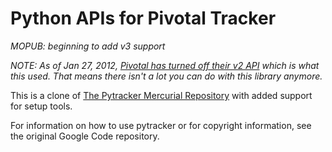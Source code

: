 Python APIs for Pivotal Tracker
===============================

*MOPUB: beginning to add v3 support*

*NOTE: As of Jan 27, 2012, [Pivotal has turned off their v2 API](http://pivotallabs.com/users/dan/blog/articles/1975-pivotal-tracker-api-v2-to-be-removed-on-jan-27) which is what this used. That means there isn't a lot you can do with this library anymore.*

This is a clone of [The Pytracker Mercurial Repository](http://code.google.com/p/pytracker/) with added support for setup tools.

For information on how to use pytracker or for copyright information, see the original Google Code repository.
